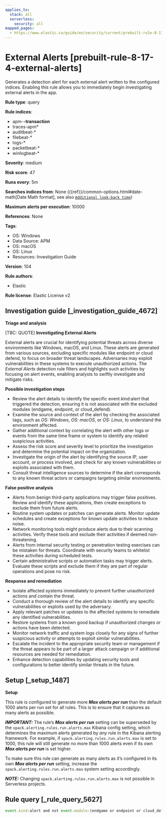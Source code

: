 ```yaml
---
applies_to:
  stack: all
  serverless:
    security: all
mapped_pages:
  - https://www.elastic.co/guide/en/security/current/prebuilt-rule-8-17-4-external-alerts.html
---
```


# External Alerts [prebuilt-rule-8-17-4-external-alerts]

Generates a detection alert for each external alert written to the configured indices. Enabling this rule allows you to immediately begin investigating external alerts in the app.

**Rule type**: query

**Rule indices**:

* apm-**-transaction**
* traces-apm*
* auditbeat-*
* filebeat-*
* logs-*
* packetbeat-*
* winlogbeat-*

**Severity**: medium

**Risk score**: 47

**Runs every**: 5m

**Searches indices from**: None ({{ref}}/common-options.html#date-math[Date Math format], see also [`Additional look-back time`](docs-content://solutions/security/detect-and-alert/create-detection-rule.md#rule-schedule))

**Maximum alerts per execution**: 10000

**References**: None

**Tags**:

* OS: Windows
* Data Source: APM
* OS: macOS
* OS: Linux
* Resources: Investigation Guide

**Version**: 104

**Rule authors**:

* Elastic

**Rule license**: Elastic License v2

## Investigation guide [_investigation_guide_4672]

**Triage and analysis**

[TBC: QUOTE]
**Investigating External Alerts**

External alerts are crucial for identifying potential threats across diverse environments like Windows, macOS, and Linux. These alerts are generated from various sources, excluding specific modules like endpoint or cloud defend, to focus on broader threat landscapes. Adversaries may exploit vulnerabilities in these systems to execute unauthorized actions. The *External Alerts* detection rule filters and highlights such activities by focusing on alert events, enabling analysts to swiftly investigate and mitigate risks.

**Possible investigation steps**

* Review the alert details to identify the specific event.kind:alert that triggered the detection, ensuring it is not associated with the excluded modules (endgame, endpoint, or cloud_defend).
* Examine the source and context of the alert by checking the associated tags, such as *OS: Windows*, *OS: macOS*, or *OS: Linux*, to understand the environment affected.
* Gather additional context by correlating the alert with other logs or events from the same time frame or system to identify any related suspicious activities.
* Assess the risk score and severity level to prioritize the investigation and determine the potential impact on the organization.
* Investigate the origin of the alert by identifying the source IP, user account, or process involved, and check for any known vulnerabilities or exploits associated with them.
* Consult threat intelligence sources to determine if the alert corresponds to any known threat actors or campaigns targeting similar environments.

**False positive analysis**

* Alerts from benign third-party applications may trigger false positives. Review and identify these applications, then create exceptions to exclude them from future alerts.
* Routine system updates or patches can generate alerts. Monitor update schedules and create exceptions for known update activities to reduce noise.
* Network monitoring tools might produce alerts due to their scanning activities. Verify these tools and exclude their activities if deemed non-threatening.
* Alerts from internal security testing or penetration testing exercises can be mistaken for threats. Coordinate with security teams to whitelist these activities during scheduled tests.
* Certain administrative scripts or automation tasks may trigger alerts. Evaluate these scripts and exclude them if they are part of regular operations and pose no risk.

**Response and remediation**

* Isolate affected systems immediately to prevent further unauthorized actions and contain the threat.
* Conduct a thorough review of the alert details to identify any specific vulnerabilities or exploits used by the adversary.
* Apply relevant patches or updates to the affected systems to remediate any identified vulnerabilities.
* Restore systems from a known good backup if unauthorized changes or actions have been detected.
* Monitor network traffic and system logs closely for any signs of further suspicious activity or attempts to exploit similar vulnerabilities.
* Escalate the incident to the appropriate security team or management if the threat appears to be part of a larger attack campaign or if additional resources are needed for remediation.
* Enhance detection capabilities by updating security tools and configurations to better identify similar threats in the future.


## Setup [_setup_1487]

**Setup**

This rule is configured to generate more ***Max alerts per run*** than the default 1000 alerts per run set for all rules. This is to ensure that it captures as many alerts as possible.

***IMPORTANT:*** The rule’s ***Max alerts per run*** setting can be superseded by the `xpack.alerting.rules.run.alerts.max` Kibana config setting, which determines the maximum alerts generated by *any* rule in the Kibana alerting framework. For example, if `xpack.alerting.rules.run.alerts.max` is set to 1000, this rule will still generate no more than 1000 alerts even if its own ***Max alerts per run*** is set higher.

To make sure this rule can generate as many alerts as it’s configured in its own ***Max alerts per run*** setting, increase the `xpack.alerting.rules.run.alerts.max` system setting accordingly.

***NOTE:*** Changing `xpack.alerting.rules.run.alerts.max` is not possible in Serverless projects.


## Rule query [_rule_query_5627]

```js
event.kind:alert and not event.module:(endgame or endpoint or cloud_defend)
```



